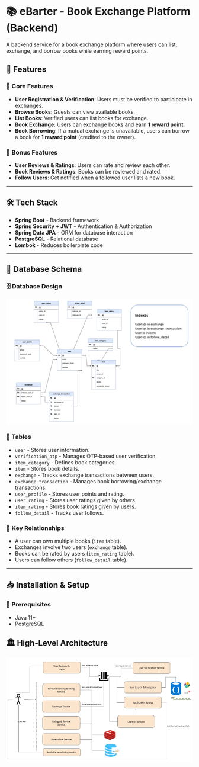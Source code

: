 # 📚 eBarter - Book Exchange Platform (Backend)

A backend service for a book exchange platform where users can list, exchange, and borrow books while earning reward points.

## 🚀 Features

### 📌 Core Features
- **User Registration & Verification**: Users must be verified to participate in exchanges.
- **Browse Books**: Guests can view available books.
- **List Books**: Verified users can list books for exchange.
- **Book Exchange**: Users can exchange books and earn **1 reward point**.
- **Book Borrowing**: If a mutual exchange is unavailable, users can borrow a book for **1 reward point** (credited to the owner).

### 🌟 Bonus Features
- **User Reviews & Ratings**: Users can rate and review each other.
- **Book Reviews & Ratings**: Books can be reviewed and rated.
- **Follow Users**: Get notified when a followed user lists a new book.

---

## 🛠️ Tech Stack
- **Spring Boot** - Backend framework
- **Spring Security + JWT** - Authentication & Authorization
- **Spring Data JPA** - ORM for database interaction
- **PostgreSQL** - Relational database
- **Lombok** - Reduces boilerplate code

---

## 🎨 Database Schema

### 🗄️ Database Design
![Database Design](DatabaseDesign.png)

### 🔹 Tables

- `user` - Stores user information.
- `verification_otp` - Manages OTP-based user verification.
- `item_category` - Defines book categories.
- `item` - Stores book details.
- `exchange` - Tracks exchange transactions between users.
- `exchange_transaction` - Manages book borrowing/exchange transactions.
- `user_profile` - Stores user points and rating.
- `user_rating` - Stores user ratings given by others.
- `item_rating` - Stores book ratings given by users.
- `follow_detail` - Tracks user follows.

### 🔹 Key Relationships
- A user can own multiple books (`item` table).
- Exchanges involve two users (`exchange` table).
- Books can be rated by users (`item_rating` table).
- Users can follow others (`follow_detail` table).

---

## 📥 Installation & Setup

### 📌 Prerequisites
- Java 11+
- PostgreSQL

## 🏛️ High-Level Architecture
![Architecture](HLDesign.png)
